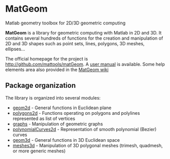 # MatGeom
Matlab geometry toolbox for 2D/3D geometric computing

**MatGeom** is a library for geometric computing with Matlab in 2D and 3D. 
It contains several hundreds of functions for the creation and manipulation 
of 2D and 3D shapes such as point sets, lines, polygons, 3D meshes, ellipses... 

The official homepage for the project is http://github.com/mattools/matGeom. A [user manual](https://github.com/mattools/matGeom/releases/download/v1.2.4/matGeom-manual-v1.2.4.pdf) is available.
Some help elements area also provided in the [MatGeom wiki](https://github.com/mattools/matGeom/wiki "MatGeom Wiki homepage")

Package organization
---

The library is organized into several modules:

* [geom2d](https://github.com/mattools/matGeom/wiki/geom2d "geom2d Wiki page") - General functions in Euclidean plane
* [polygons2d](https://github.com/mattools/matGeom/wiki/polygons2d "polygons2d Wiki page") - Functions operating on polygons and polylines represented as list of vertices
* [graphs](https://github.com/mattools/matGeom/wiki/graphs "graphs Wiki page") - Manipulation of geometric graphs
* [polynomialCurves2d](https://github.com/mattools/matGeom/wiki/polynomialCurves2d "polynomialCurves2d Wiki page") - Representation of smooth polynomial (Bezier) curves
* [geom3d](https://github.com/mattools/matGeom/wiki/geom3d "geom3d Wiki page") - General functions in 3D Euclidean space
* [meshes3d](https://github.com/mattools/matGeom/wiki/meshes3d "meshes3d Wiki page") - Manipulation of 3D polygonal meshes (trimesh, quadmesh, or more generic meshes)
